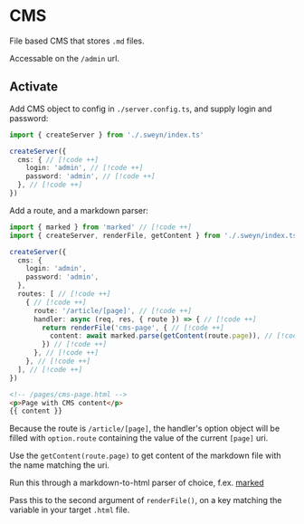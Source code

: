 # CMS

File based CMS that stores `.md` files.

Accessable on the `/admin` url.

## Activate

Add CMS object to config in `./server.config.ts`, and supply login and password:

```ts
import { createServer } from './.sweyn/index.ts'

createServer({
  cms: { // [!code ++]
    login: 'admin', // [!code ++]
    password: 'admin', // [!code ++]
  }, // [!code ++]
})
```

Add a route, and a markdown parser:

```ts
import { marked } from 'marked' // [!code ++]
import { createServer, renderFile, getContent } from './.sweyn/index.ts' // [!code ++]

createServer({
  cms: {
    login: 'admin',
    password: 'admin',
  },
  routes: [ // [!code ++]
    { // [!code ++]
      route: '/article/[page]', // [!code ++]
      handler: async (req, res, { route }) => { // [!code ++]
        return renderFile('cms-page', { // [!code ++]
          content: await marked.parse(getContent(route.page)), // [!code ++]
        }) // [!code ++]
      }, // [!code ++]
    }, // [!code ++]
  ], // [!code ++]
})
```

```html
<!-- /pages/cms-page.html -->
<p>Page with CMS content</p>
{{ content }}
```

Because the route is `/article/[page]`, the handler's option object will be filled with `option.route` containing the value of the current `[page]` uri.

Use the `getContent(route.page)` to get content of the markdown file with the name matching the uri.

Run this through a markdown-to-html parser of choice, f.ex. [marked](https://marked.js.org/)

Pass this to the second argument of `renderFile()`, on a key matching the variable in your target `.html` file.